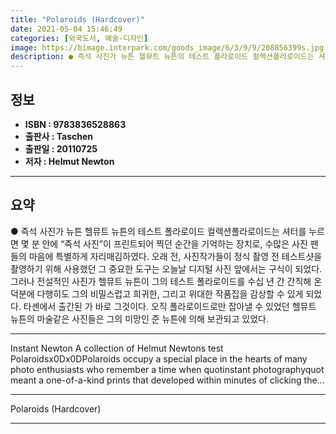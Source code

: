 ```yaml
---
title: "Polaroids (Hardcover)"
date: 2021-05-04 15:46:49
categories: [외국도서, 예술-디자인]
image: https://bimage.interpark.com/goods_image/6/3/9/9/208856399s.jpg
description: ● 즉석 사진가 뉴튼 헬뮤트 뉴튼의 테스트 폴라로이드 컬렉션폴라로이드는 셔터를 누르면 몇 분 안에 “즉석 사진”이 프린트되어 찍던 순간을 기억하는 장치로, 수많은 사진 팬들의 마음에 특별하게 자리매김하였다. 오래 전, 사진작가들이 정식 촬영 전 테스트샷을 촬영하기 위해 사용했던 그 중
---
```


## **정보**

- **ISBN : 9783836528863**
- **출판사 : Taschen**
- **출판일 : 20110725**
- **저자 : Helmut Newton**

------



## **요약**

●  즉석 사진가 뉴튼 헬뮤트 뉴튼의 테스트 폴라로이드 컬렉션폴라로이드는 셔터를 누르면 몇 분 안에 “즉석 사진”이 프린트되어 찍던 순간을 기억하는 장치로, 수많은 사진 팬들의 마음에 특별하게 자리매김하였다. 오래 전, 사진작가들이 정식 촬영 전 테스트샷을 촬영하기 위해 사용했던 그 중요한 도구는 오늘날 디지털 사진 앞에서는 구식이 되었다. 그러나 전설적인 사진가 헬뮤트 뉴튼이 그의 테스트 폴라로이드를 수십 년 간 간직해 온 덕분에 다행히도 그의 비밀스럽고 희귀한, 그리고 위대한 작품집을 감상할 수 있게 되었다. 타셴에서 출간된 가 바로 그것이다. 오직 폴라로이드로만 잡아낼 수 있었던 헬뮤트 뉴튼의 마술같은 사진들은 그의 미망인 준 뉴튼에 의해 보관되고 있었다.

------

Instant Newton A collection of Helmut Newtons test Polaroidsx0Dx0DPolaroids occupy a special place in the hearts of many photo enthusiasts who remember a time when quotinstant photographyquot meant a one-of-a-kind prints that developed within minutes of clicking the... 

------


Polaroids (Hardcover) 

------



